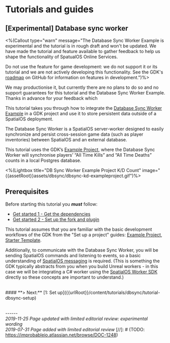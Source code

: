 # Tutorials and guides

## \[Experimental\] Database sync worker

<%(Callout type="warn" message="The Database Sync Worker Example is experimental and the tutorial is in rough draft and won't be updated. We have made the tutorial and feature available to gather feedback to help us shape the functionality of SpatualOS Online Services.

Do not use the feature for game development: we do not support it or its tutorial and we are not actively developing this functionality. See the GDK's [roadmap](https://github.com/spatialos/UnrealGDK/projects/1) on GitHub for information on features in development.")%>
  

We may productionise it, but currently there are no plans to do so and no support guarantees for this tutorial and the Database Sync Worker Example. Thanks in advance for your feedback which 
	

This tutorial takes you through how to integrate the [Database Sync Worker Example](https://github.com/spatialos/database-sync-worker) in a GDK project and use it to store persistent data outside of a SpatialOS deployment.

The Database Sync Worker is a SpatialOS server-worker designed to easily synchronize and persist cross-session game data (such as player inventories) between SpatialOS and an external database.

This tutorial uses the GDK’s [Example Project](https://github.com/spatialos/UnrealGDKExampleProject), where the Database Sync Worker will synchronise players’ “All Time Kills” and “All Time Deaths” counts in a local Postgres database.

<%(Lightbox title="DB Sync Worker Example Project K/D Count" image="{{assetRoot}}assets/dbsync/dbsync-kd-exampleproject.gif")%>

## Prerequisites

Before starting this tutorial you _**must**_ follow:

- [Get started 1 - Get the dependencies]({{urlRoot}}/content/get-started/dependencies)
- [Get started 2 - Set up the fork and plugin]({{urlRoot}}/content/get-started/build-unreal-fork)

This tutorial assumes that you are familiar with the basic development workflows of the GDK from the "Set up a project" guides: [Example Project]({{urlRoot}}/content/get-started/example-project/exampleproject-intro), [Starter Template]({{urlRoot}}/content/get-started/starter-template/get-started-template-intro).

Additionally, to communicate with the Database Sync Worker, you will be sending SpatialOS commands and listening to events, so a basic understanding of [SpatialOS messaging](https://docs.improbable.io/reference/latest/shared/design/object-interaction) is required.
(This is something the GDK typically abstracts from you when you build Unreal workers - in this case we will be integrating a C# worker using the [SpatialOS Worker SDK](https://docs.improbable.io/reference/latest/shared/glossary#worker-sdk) directly so these concepts are important to understand.)

</br>
#### **> Next:** [1: Set up]({{urlRoot}}/content/tutorials/dbsync/tutorial-dbsync-setup)
</br>

<br/>------<br/>
_2019-11-25 Page updated with limited editorial review: experimental wording_<br/>
_2019-07-31 Page added with limited editorial review_
[//]: # (TODO: https://improbableio.atlassian.net/browse/DOC-1248)
